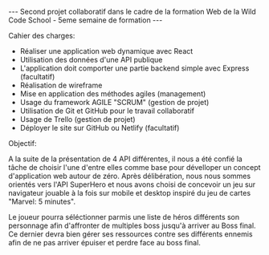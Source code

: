 --- Second projet collaboratif dans le cadre de la formation Web de la Wild Code School - 5eme semaine de formation ---

Cahier des charges:

- Réaliser une application web dynamique avec React
- Utilisation des données d'une API publique
- L'application doit comporter une partie backend simple avec Express (facultatif)
- Réalisation de wireframe
- Mise en application des méthodes agiles (management)
- Usage du framework AGILE "SCRUM" (gestion de projet)
- Utilisation de Git et GitHub pour le travail collaboratif
- Usage de Trello (gestion de projet)
- Déployer le site sur GitHub ou Netlify (facultatif)

Objectif:

A la suite de la présentation de 4 API différentes, il nous a été confié la tâche de choisir l'une d'entre elles comme base pour dévelloper un concept d'application web autour de zéro. Après délibération, nous nous sommes orientés vers l'API SuperHero et nous avons choisi de concevoir un jeu sur navigateur jouable à la fois sur mobile et desktop inspiré du jeu de cartes "Marvel: 5 minutes".

Le joueur pourra séléctionner parmis une liste de héros différents son personnage afin d'affronter de multiples boss jusqu'à arriver au Boss final. Ce dernier devra bien gérer ses ressources contre ses différents ennemis afin de ne pas arriver épuiser et perdre face au boss final.
